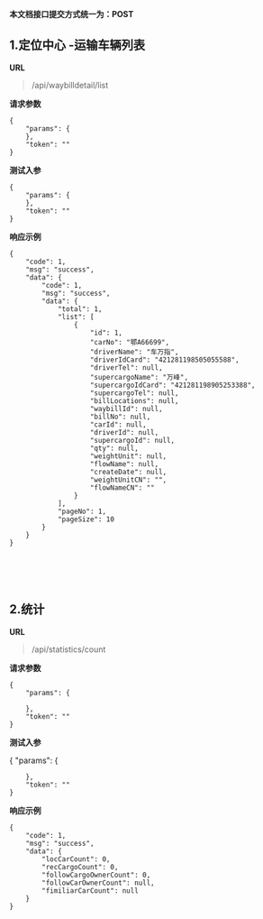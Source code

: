 
**本文档接口提交方式统一为：POST**


## 1.定位中心 -运输车辆列表 ##

**URL**
>/api/waybilldetail/list


**请求参数**
    
    {
    	"params": {
    	},
    	"token": ""
    }

**测试入参**

    {
    	"params": {
    	},
    	"token": ""
    }
	
**响应示例**

	{
        "code": 1,
        "msg": "success",
        "data": {
            "code": 1,
            "msg": "success",
            "data": {
                "total": 1,
                "list": [
                    {
                        "id": 1,
                        "carNo": "鄂A66699",
                        "driverName": "车万指",
                        "driverIdCard": "421281198505055588",
                        "driverTel": null,
                        "supercargoName": "万峰",
                        "supercargoIdCard": "421281198905253388",
                        "supercargoTel": null,
                        "billLocations": null,
                        "waybillId": null,
                        "billNo": null,
                        "carId": null,
                        "driverId": null,
                        "supercargoId": null,
                        "qty": null,
                        "weightUnit": null,
                        "flowName": null,
                        "createDate": null,
                        "weightUnitCN": "",
                        "flowNameCN": ""
                    }
                ],
                "pageNo": 1,
                "pageSize": 10
            }
        }
    }
	
<br><br><br>



## 2.统计  ##

**URL**
>/api/statistics/count


**请求参数**
    
    {
		"params": {
			
		},
		"token": ""
    }

**测试入参**

   {
		"params": {
			
		},
		"token": ""
    }
	
**响应示例**

	{
		"code": 1,
		"msg": "success",
		"data": {
			"locCarCount": 0,
			"recCargoCount": 0,
			"followCargoOwnerCount": 0,
			"followCarOwnerCount": null,
			"fimiliarCarCount": null
		}
	}
	
<br><br><br>

